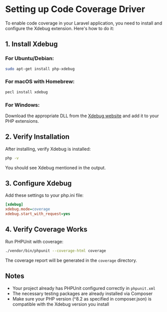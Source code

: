 # Setting up Code Coverage Driver

To enable code coverage in your Laravel application, you need to install and configure the Xdebug extension. Here's how to do it:

## 1. Install Xdebug

### For Ubuntu/Debian:
```bash
sudo apt-get install php-xdebug
```

### For macOS with Homebrew:
```bash
pecl install xdebug
```

### For Windows:
Download the appropriate DLL from the [Xdebug website](https://xdebug.org/download) and add it to your PHP extensions.

## 2. Verify Installation

After installing, verify Xdebug is installed:
```bash
php -v
```
You should see Xdebug mentioned in the output.

## 3. Configure Xdebug

Add these settings to your php.ini file:
```ini
[xdebug]
xdebug.mode=coverage
xdebug.start_with_request=yes
```

## 4. Verify Coverage Works

Run PHPUnit with coverage:
```bash
./vendor/bin/phpunit --coverage-html coverage
```

The coverage report will be generated in the `coverage` directory.

## Notes
- Your project already has PHPUnit configured correctly in `phpunit.xml`
- The necessary testing packages are already installed via Composer
- Make sure your PHP version (^8.2 as specified in composer.json) is compatible with the Xdebug version you install